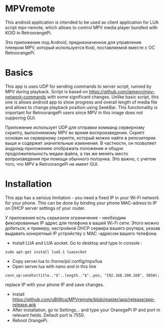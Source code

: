 # MPVremote
This android application is intended to be used as client application for  LUA script mpv-remote, which
allows to control MPV media player bundled with KOID in RetroorangePi.

Это приложение под Android, предназначенное для управления плеером MPV, который используется Kodi,  поставляемой вместе с ОС RetroorangePi.

# Basics
This app is uses UDP for sending commands to server script, runned by MPV during playback. Script is based on
https://github.com/iamevn/mpv-network-commands
with some significant changes.
Unlike basic script, this one is allows android app to show progress and overall length of media file and allows to change playback position using SeekBar. This functionality is important for RetroorangePi users since MPV in this image does not supporing GUI.


Приложение использует UDP для отправки комманд серверному скрипту, выполняемому MPV во время воспроизведения. Скрипт основан на серверному скрипте, который можно найти в репозитории выше и содержит значительные изменения. В частности, он позволяет андроид-приложению отображать положение и общую продолжительность  медиа-файла, а так же менять место вопроизведения при помощи обычного ползунка. Это важно, с учетом того, что MPV в RetroorangePi не имеет GUI.

# Installation
This app has a serious limitation - you need a fixed IP in your Wi-Fi network for your phone. This can be done by binding your phone MAC-adress to IP on DHCP server settings of your router.

У приложения есть серьезное ограничение - необходим фиксированные IP адрес для телефона в вашей Wi-Fi сети. Этого можно добиться, к примеру, настройкой DHCP сервера вашего роутера, указав выдавать конкретный IP устройству с MAC -адресом вашего телефона.
- Install LUA and LUA socket. Go to desktop and type in console :
```
sudo apt-get install lua5.1 luasocket
```
- Copy server.lua to /home/pi/.config/mpv/lua 
- Open server.lua with nano and in this line
```
conn_up:sendto(title.."$"..length.."$"..pos, "192.168.100.168", 5050);
```
replace IP with your phone IP and save changes.
- Install 
https://github.com/uBiWca/MPVremote/blob/master/app/release/app-release.apk
- After installation, go to Settings... and type your OranegePi IP and port in relevant fields. Default port is 7550.
- Reboot OrangePi.
